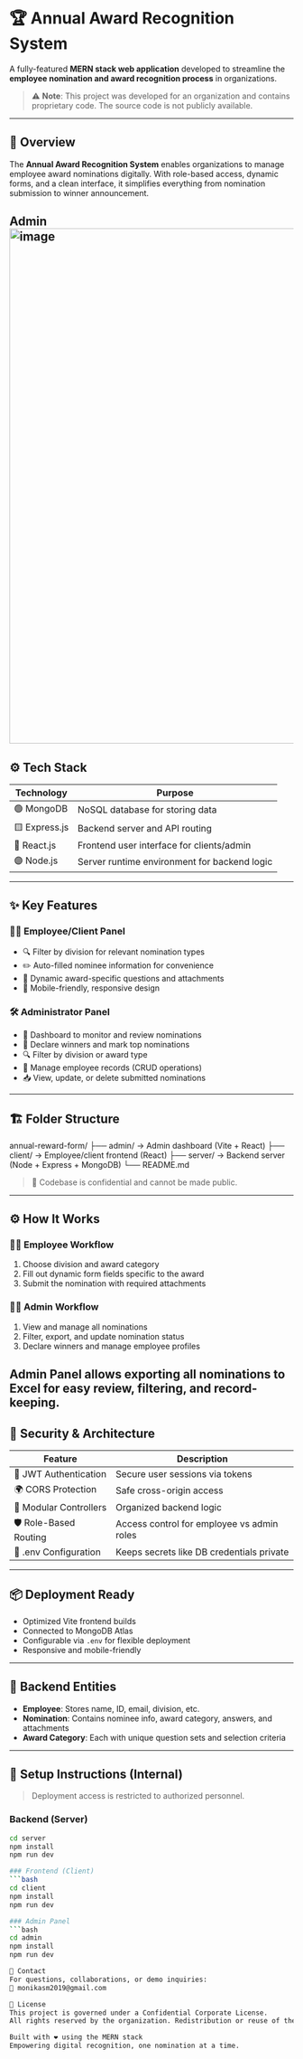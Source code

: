 # 🏆 Annual Award Recognition System

A fully-featured **MERN stack web application** developed to streamline the **employee nomination and award recognition process** in organizations.

> ⚠️ **Note**: This project was developed for an organization and contains proprietary code. The source code is not publicly available.

---

## 📌 Overview

The **Annual Award Recognition System** enables organizations to manage employee award nominations digitally. With role-based access, dynamic forms, and a clean interface, it simplifies everything from nomination submission to winner announcement.

Admin
<img width="1896" height="912" alt="image" src="https://github.com/user-attachments/assets/8a6624fe-04df-425d-bfa5-a031b0875378" />
---

## ⚙️ Tech Stack

| Technology     | Purpose                                         |
|----------------|-------------------------------------------------|
| 🟢 MongoDB      | NoSQL database for storing data                 |
| 🟨 Express.js   | Backend server and API routing                  |
| 🔵 React.js     | Frontend user interface for clients/admin       |
| 🟣 Node.js      | Server runtime environment for backend logic    |

---

## ✨ Key Features

### 👩‍💼 Employee/Client Panel

- 🔍 Filter by division for relevant nomination types  
- ✏️ Auto-filled nominee information for convenience  
- 🧾 Dynamic award-specific questions and attachments  
- 📱 Mobile-friendly, responsive design

### 🛠 Administrator Panel

- 📑 Dashboard to monitor and review nominations  
- 🏅 Declare winners and mark top nominations  
- 🔍 Filter by division or award type  
- 👥 Manage employee records (CRUD operations)  
- 📥 View, update, or delete submitted nominations

---

## 🏗️ Folder Structure

annual-reward-form/
├── admin/ → Admin dashboard (Vite + React)
├── client/ → Employee/client frontend (React)
├── server/ → Backend server (Node + Express + MongoDB)
└── README.md


> 📁 Codebase is confidential and cannot be made public.

---

## ⚙️ How It Works

### 👨‍💼 Employee Workflow
1. Choose division and award category
2. Fill out dynamic form fields specific to the award
3. Submit the nomination with required attachments

### 🧑‍💼 Admin Workflow
1. View and manage all nominations
2. Filter, export, and update nomination status
3. Declare winners and manage employee profiles
   
Admin Panel allows exporting all nominations to Excel for easy review, filtering, and record-keeping.
---

## 🔐 Security & Architecture

| Feature               | Description                                 |
|-----------------------|---------------------------------------------|
| 🔑 JWT Authentication | Secure user sessions via tokens             |
| 🌍 CORS Protection     | Safe cross-origin access                    |
| 🧩 Modular Controllers | Organized backend logic                     |
| 🛡 Role-Based Routing  | Access control for employee vs admin roles  |
| 📁 .env Configuration  | Keeps secrets like DB credentials private   |

---

## 📦 Deployment Ready

- Optimized Vite frontend builds  
- Connected to MongoDB Atlas  
- Configurable via `.env` for flexible deployment  
- Responsive and mobile-friendly

---

## 🧬 Backend Entities

- **Employee**: Stores name, ID, email, division, etc.  
- **Nomination**: Contains nominee info, award category, answers, and attachments  
- **Award Category**: Each with unique question sets and selection criteria  

---

## 🚀 Setup Instructions (Internal)

> Deployment access is restricted to authorized personnel.

### Backend (Server)
```bash
cd server
npm install
npm run dev

### Frontend (Client)
```bash
cd client
npm install
npm run dev

### Admin Panel
```bash
cd admin
npm install
npm run dev

🤝 Contact
For questions, collaborations, or demo inquiries:
📧 monikasm2019@gmail.com

📄 License
This project is governed under a Confidential Corporate License.
All rights reserved by the organization. Redistribution or reuse of the code is strictly prohibited.

Built with ❤️ using the MERN stack
Empowering digital recognition, one nomination at a time.


